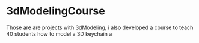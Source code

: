 # 3dModelingCourse
Those are are projects with 3dModeling, i also developed a course to teach 40 students how to model a 3D keychain 
a
